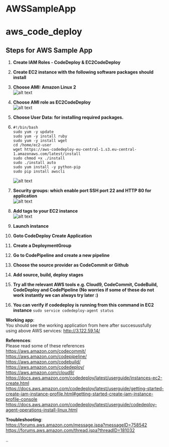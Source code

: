 # AWSSampleApp

# aws_code_deploy

## Steps for AWS Sample App

1.  **Create IAM Roles - CodeDeploy & EC2CodeDeploy**
1.  **Create EC2 instance with the following software packages should install**<br/>
1.  **Choose AMI: Amazon Linux 2**<br/>
    ![alt text](https://github.com/prabhakar2020/aws_code_deploy/blob/master/AMI.png)<br/>
1.  **Choose AMI role as EC2CodeDeploy**<br/>
    ![alt text](https://github.com/prabhakar2020/aws_code_deploy/blob/master/ConfigureInstance.png)<br/>
1.  **Choose User Data: for installing required packages.**<br/>
1.  ```
    #!/bin/bash
    sudo yum -y update
    sudo yum -y install ruby
    sudo yum -y install wget
    cd /home/ec2-user
    wget https://aws-codedeploy-eu-central-1.s3.eu-central-1.amazonaws.com/latest/install
    sudo chmod +x ./install
    sudo ./install auto
    sudo yum install -y python-pip
    sudo pip install awscli
    ```

    ![alt text](https://github.com/prabhakar2020/aws_code_deploy/blob/master/UserData.png)<br/>

1.  **Security groups: which enable port SSH port 22 and HTTP 80 for application**<br/>
    ![alt text](https://github.com/prabhakar2020/aws_code_deploy/blob/master/configureSecutiryGroup.png)<br/>
1.  **Add tags to your EC2 instance**<br/>
    ![alt text](https://github.com/prabhakar2020/aws_code_deploy/blob/master/addTags.png)<br/>
1.  **Launch instance**<br/>
1.  **Goto CodeDeploy Create Application**<br/>
1.  **Create a DeploymentGroup**<br/>
1.  **Go to CodePipeline and create a new pipeline**<br/>
1.  **Choose the source provider as CodeCommit or Github**<br/>
1.  **Add source, build, deploy stages**<br/>
1.  **Try all the relevant AWS tools e.g. Cloud9, CodeCommit, CodeBuild, CodeDeploy and CodePipeline
    (No worries if some of these do not work instantly we can always try later :)**<br/>
1.  **You can verify if codedeploy is running from this command in EC2 instance**
    `sudo service codedeploy-agent status`

**Working app**: \
 You should see the working application from here after succesussfully using above AWS services: http://3.122.59.14/

**References**: \
Please read some of these references \
 https://aws.amazon.com/codecommit/ \
 https://aws.amazon.com/codepipeline/ \
 https://aws.amazon.com/codebuild/ \
 https://aws.amazon.com/codedeploy/ \
 https://aws.amazon.com/cloud9/ \
 https://docs.aws.amazon.com/codedeploy/latest/userguide/instances-ec2-create.html \
 https://docs.aws.amazon.com/codedeploy/latest/userguide/getting-started-create-iam-instance-profile.html#getting-started-create-iam-instance-profile-console \
https://docs.aws.amazon.com/codedeploy/latest/userguide/codedeploy-agent-operations-install-linux.html

**Troubleshooting**: \
https://forums.aws.amazon.com/message.jspa?messageID=758542 \
https://forums.aws.amazon.com/thread.jspa?threadID=181032

..
